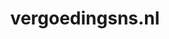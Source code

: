 ---
layout: post
title:  "vergoedingsns.nl"
internal_url:  "/dutchgov/vergoedingsns.nl.html"
categories: dutchgov
---
